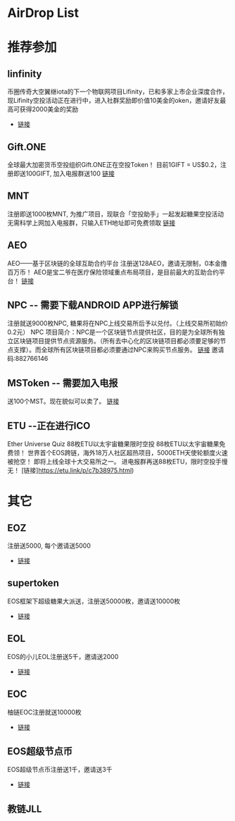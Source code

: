# AirDrop List

# 推荐参加
## linfinity
币圈传奇大空翼继iota的下一个物联网项目Lifinity，已和多家上市企业深度合作，现Lifinity空投活动正在进行中，进入社群奖励即价值10美金的oken，邀请好友最高可获得2000美金的奖励
* [链接](https://candy.linfinity.io/profile/869f82d78a640856fe502668ff3fc1ca)

## Gift.ONE
全球最大加密货币空投组织Gift.ONE正在空投Token！
目前1GIFT = US$0.2，注册即送100GIFT, 加入电报群送100
[链接](https://gift.one/i/eEUspE)

## MNT
注册即送1000枚MNT, 为推广项目，现联合「空投助手」一起发起糖果空投活动
无需科学上网加入电报群，只输入ETH地址即可免费领取
[链接](https://token.air-drop.top/?invite=ev52jdmh&coin=mnt)

## AEO
AEO——基于区块链的全球互助合约平台
注册送128AEO，邀请无限制，0本金撸百万币！
AEO是宝二爷在医疗保险领域重点布局项目，是目前最大的互助合约平台！
[链接](https://candy.air-drop.top/?invite=hrziozal&coin=aeo)

## NPC -- 需要下载ANDROID APP进行解锁
注册就送9000枚NPC, 糖果将在NPC上线交易所后予以兑付。（上线交易所初始价0.2元）
NPC 项目简介：NPC是一个区块链节点提供社区，目的是为全球所有独立区块链项目提供节点资源服务。（所有去中心化的区块链项目都必须要足够的节点支撑）。而全球所有区块链项目都必须要通过NPC来购买节点服务。
[链接](1aau.com/i/882766146 ) 邀请码:882766146

## MSToken -- 需要加入电报
送100个MST。现在貌似可以卖了。
[链接](http://t.mstoken.io/?code=TIN9E0QB8C)

## ETU --正在进行ICO
Ether Universe Quiz 88枚ETU以太宇宙糖果限时空投
88枚ETU以太宇宙糖果免费领！
世界首个EOS跨链，海外18万人社区超热项目，5000ETH天使轮额度火速被抢空！
即将上线全球十大交易所之一。
进电报群再送88枚ETU，限时空投手慢无！
[链接]https://etu.link/p/c7b38975.html)


# 其它
## EOZ
注册送5000, 每个邀请送5000
* [链接](http://eoz.one/i/2602677)

## supertoken
EOS框架下超级糖果大派送，注册送50000枚，邀请送10000枚
* [链接](http://supertoken100.com/i/220372)

## EOL
EOS的小儿EOL注册送5千，邀请送2000
* [链接](http://eoslian.cn/?_i=MTQ4NzE4)

## EOC
柚链EOC注册就送10000枚
* [链接](xiguacs.cn/L/index/c/385251)

## EOS超级节点币
EOS超级节点币注册送1千，邀请送3千
* [链接](http://bit59.com/i/236679)


##  教链JLL

